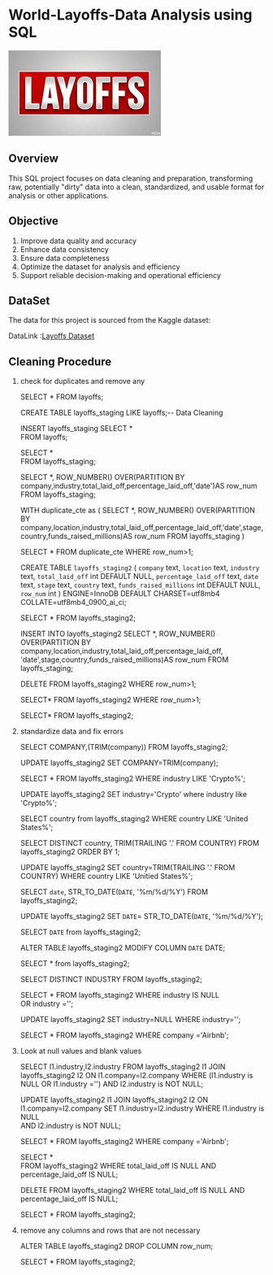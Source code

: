 # World-Layoffs-Data Analysis using SQL

![Layoffs Logo](https://raw.githubusercontent.com/atharvN8/World-Layoffs-Sql-Project/refs/heads/main/Layoffs%20Logo.jfif)

## Overview
This SQL project focuses on data cleaning and preparation, transforming raw, potentially
"dirty" data into a clean, standardized, and usable format for analysis or other applications. 

## Objective
1. Improve data quality and accuracy
2. Enhance data consistency
3. Ensure data completeness
4. Optimize the dataset for analysis and efficiency
5. Support reliable decision-making and operational efficiency

## DataSet

The data for this project is sourced from the Kaggle dataset:

DataLink :[Layoffs Dataset](https://www.kaggle.com/datasets/swaptr/layoffs-2022)


## Cleaning Procedure

1. check for duplicates and remove any
 
	SELECT   *
	FROM    layoffs;
	
	CREATE	TABLE	layoffs_staging
	LIKE		layoffs;-- Data	Cleaning
	
	
	INSERT	layoffs_staging
	SELECT	*	
	FROM	layoffs;

	SELECT	*	
	FROM	layoffs_staging;
	
	
	SELECT	*,
		ROW_NUMBER()	OVER(PARTITION	BY	
			company,industry,total_laid_off,percentage_laid_off,'date')AS row_num
	FROM	layoffs_staging;


	WITH	duplicate_cte	as
	(
	SELECT	*,
		ROW_NUMBER()	OVER(PARTITION	BY	
	    company,location,industry,total_laid_off,percentage_laid_off,'date',stage,country,funds_raised_millions)AS row_num
	FROM	layoffs_staging
	)
	
	SELECT *
	FROM	duplicate_cte
	WHERE	row_num>1;
	
	
	CREATE TABLE `layoffs_staging2` (
	  `company` text,
	  `location` text,
	  `industry` text,
	  `total_laid_off` int DEFAULT NULL,
	  `percentage_laid_off` text,
	  `date` text,
	  `stage` text,
	  `country` text,
	  `funds_raised_millions` int DEFAULT NULL,
	  `row_num` int	
	) ENGINE=InnoDB DEFAULT CHARSET=utf8mb4 COLLATE=utf8mb4_0900_ai_ci;
	
	SELECT	*
	FROM	layoffs_staging2;
	
	INSERT	INTO	layoffs_staging2
	SELECT	*,
		ROW_NUMBER()	OVER(PARTITION	BY	
	    company,location,industry,total_laid_off,percentage_laid_off,
	    'date',stage,country,funds_raised_millions)AS row_num
	FROM	layoffs_staging;
	
	
	DELETE
	FROM	layoffs_staging2
	WHERE	row_num>1;
	
	SELECT*
	FROM	layoffs_staging2
	WHERE	row_num>1;
	
	SELECT*
	FROM	layoffs_staging2;
	
	
	

2. standardize data and fix errors

	SELECT	COMPANY,(TRIM(company))
	FROM	layoffs_staging2;
	
	UPDATE layoffs_staging2
	SET	COMPANY=TRIM(company);
	
	SELECT	*
	FROM	layoffs_staging2
	WHERE	industry LIKE	'Crypto%';
	
	
	UPDATE	layoffs_staging2
	SET	industry='Crypto'
	where	industry	like	'Crypto%';
	
	
	SELECT	country
	from	layoffs_staging2
	WHERE	country	LIKE	'United States%';
	
	SELECT	DISTINCT	country,	TRIM(TRAILING	'.'	FROM	COUNTRY)
	FROM	layoffs_staging2
	ORDER BY	1;
	
	UPDATE	layoffs_staging2
	SET	country=TRIM(TRAILING	'.'	FROM	COUNTRY)
	WHERE	country	LIKE	'Unitied States%';
	
	
	SELECT	`date`,
					STR_TO_DATE(`DATE`,	'%m/%d/%Y')
	FROM	layoffs_staging2;
	
	UPDATE	layoffs_staging2
	SET	`DATE`=	STR_TO_DATE(`DATE`,	'%m/%d/%Y');
	
	SELECT	`DATE`
	from	layoffs_staging2;
	
	ALTER	TABLE	layoffs_staging2
	MODIFY	COLUMN	`DATE`	DATE;
	
	
	SELECT	*
	from	layoffs_staging2;
	
	
	SELECT	DISTINCT	INDUSTRY
	FROM	layoffs_staging2;
	
	SELECT	*
	FROM	layoffs_staging2
	WHERE	industry	IS	NULL	
			OR	industry	='';
	
	UPDATE	layoffs_staging2
	SET	industry=NULL
	WHERE	industry='';  
	    
	SELECT	*
	FROM	layoffs_staging2
	WHERE	company	='Airbnb'; 
	
	

3. Look at null values and blank values

	SELECT	l1.industry,l2.industry
	FROM	layoffs_staging2	l1
	JOIN	layoffs_staging2	l2
	ON	l1.company=l2.company
	WHERE	(l1.industry	is	NULL	OR	l1.industry	='')
					AND	l2.industry	is	NOT	NULL;
	
	
	UPDATE	layoffs_staging2	l1
	JOIN	layoffs_staging2	l2
	ON	l1.company=l2.company
	SET	l1.industry=l2.industry
	WHERE	l1.industry	is	NULL	
					AND	l2.industry	is	NOT	NULL;
	
	SELECT	*
	FROM	layoffs_staging2
	WHERE	company	='Airbnb'; 
	
	
	SELECT	*	
	FROM	layoffs_staging2
	WHERE	total_laid_off	IS	NULL
	AND	percentage_laid_off	IS	NULL;
	
	
	DELETE
	FROM	layoffs_staging2
	WHERE	total_laid_off	IS	NULL
	AND	percentage_laid_off	IS	NULL;
	
	SELECT	*
	FROM	layoffs_staging2;
	
	
	
 4. remove any columns and rows that are not necessary
 
	ALTER TABLE layoffs_staging2
	DROP COLUMN row_num;
	
	
	SELECT * 
	FROM layoffs_staging2;







